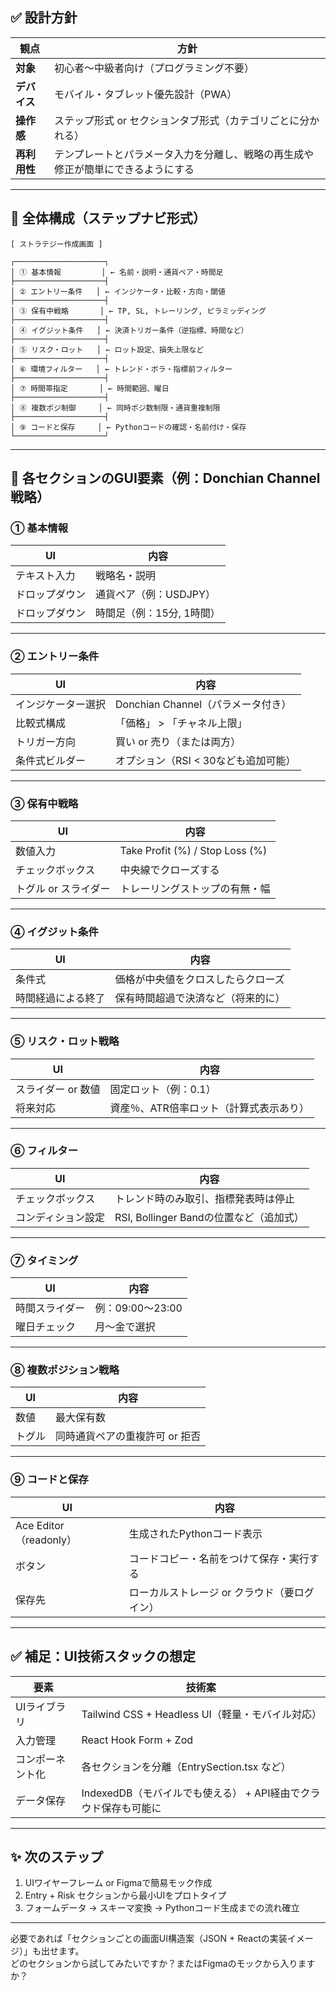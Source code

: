 ## ✅ 設計方針

| 観点 | 方針 |
|------|------|
| **対象** | 初心者～中級者向け（プログラミング不要） |
| **デバイス** | モバイル・タブレット優先設計（PWA） |
| **操作感** | ステップ形式 or セクションタブ形式（カテゴリごとに分かれる） |
| **再利用性** | テンプレートとパラメータ入力を分離し、戦略の再生成や修正が簡単にできるようにする |

---

## 📐 全体構成（ステップナビ形式）

```plaintext
[ ストラテジー作成画面 ]

┌────────────────────┐
│ ① 基本情報         │ ← 名前・説明・通貨ペア・時間足
├────────────────────┤
│ ② エントリー条件   │ ← インジケータ・比較・方向・閾値
├────────────────────┤
│ ③ 保有中戦略       │ ← TP, SL, トレーリング, ピラミッディング
├────────────────────┤
│ ④ イグジット条件   │ ← 決済トリガー条件（逆指標、時間など）
├────────────────────┤
│ ⑤ リスク・ロット   │ ← ロット設定、損失上限など
├────────────────────┤
│ ⑥ 環境フィルター   │ ← トレンド・ボラ・指標前フィルター
├────────────────────┤
│ ⑦ 時間帯指定       │ ← 時間範囲、曜日
├────────────────────┤
│ ⑧ 複数ポジ制御     │ ← 同時ポジ数制限・通貨重複制限
├────────────────────┤
│ ⑨ コードと保存     │ ← Pythonコードの確認・名前付け・保存
└────────────────────┘
```

---

## 🧱 各セクションのGUI要素（例：Donchian Channel 戦略）

### ① 基本情報
| UI | 内容 |
|----|------|
| テキスト入力 | 戦略名・説明 |
| ドロップダウン | 通貨ペア（例：USDJPY） |
| ドロップダウン | 時間足（例：15分, 1時間） |

---

### ② エントリー条件
| UI | 内容 |
|----|------|
| インジケーター選択 | Donchian Channel（パラメータ付き） |
| 比較式構成 | 「価格」 > 「チャネル上限」 |
| トリガー方向 | 買い or 売り（または両方） |
| 条件式ビルダー | オプション（RSI < 30なども追加可能） |

---

### ③ 保有中戦略
| UI | 内容 |
|----|------|
| 数値入力 | Take Profit (%) / Stop Loss (%) |
| チェックボックス | 中央線でクローズする |
| トグル or スライダー | トレーリングストップの有無・幅 |

---

### ④ イグジット条件
| UI | 内容 |
|----|------|
| 条件式 | 価格が中央値をクロスしたらクローズ |
| 時間経過による終了 | 保有時間超過で決済など（将来的に） |

---

### ⑤ リスク・ロット戦略
| UI | 内容 |
|----|------|
| スライダー or 数値 | 固定ロット（例：0.1） |
| 将来対応 | 資産％、ATR倍率ロット（計算式表示あり） |

---

### ⑥ フィルター
| UI | 内容 |
|----|------|
| チェックボックス | トレンド時のみ取引、指標発表時は停止 |
| コンディション設定 | RSI, Bollinger Bandの位置など（追加式） |

---

### ⑦ タイミング
| UI | 内容 |
|----|------|
| 時間スライダー | 例：09:00〜23:00 |
| 曜日チェック | 月～金で選択 |

---

### ⑧ 複数ポジション戦略
| UI | 内容 |
|----|------|
| 数値 | 最大保有数 |
| トグル | 同時通貨ペアの重複許可 or 拒否 |

---

### ⑨ コードと保存
| UI | 内容 |
|----|------|
| Ace Editor（readonly） | 生成されたPythonコード表示 |
| ボタン | コードコピー・名前をつけて保存・実行する |
| 保存先 | ローカルストレージ or クラウド（要ログイン） |

---

## ✅ 補足：UI技術スタックの想定

| 要素 | 技術案 |
|------|--------|
| UIライブラリ | Tailwind CSS + Headless UI（軽量・モバイル対応） |
| 入力管理 | React Hook Form + Zod |
| コンポーネント化 | 各セクションを分離（EntrySection.tsx など） |
| データ保存 | IndexedDB（モバイルでも使える） + API経由でクラウド保存も可能に |

---

## ✨ 次のステップ

1. UIワイヤーフレーム or Figmaで簡易モック作成
2. Entry + Risk セクションから最小UIをプロトタイプ
3. フォームデータ → スキーマ変換 → Pythonコード生成までの流れ確立

---

必要であれば「セクションごとの画面UI構造案（JSON + Reactの実装イメージ）」も出せます。  
どのセクションから試してみたいですか？またはFigmaのモックから入りますか？